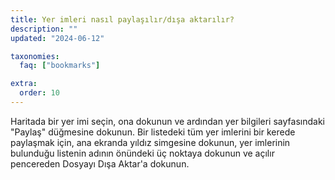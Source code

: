 ```yaml
---
title: Yer imleri nasıl paylaşılır/dışa aktarılır?
description: ""
updated: "2024-06-12"

taxonomies:
  faq: ["bookmarks"]

extra:
  order: 10
---
```


Haritada bir yer imi seçin, ona dokunun ve ardından yer bilgileri sayfasındaki "Paylaş" düğmesine dokunun. Bir listedeki tüm yer imlerini bir kerede paylaşmak için, ana ekranda yıldız simgesine dokunun, yer imlerinin bulunduğu listenin adının önündeki üç noktaya dokunun ve açılır pencereden Dosyayı Dışa Aktar'a dokunun.
